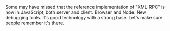 Some may have missed that the reference implementation of "XML-RPC" is now in JavaScript, both server and client. Browser and Node. New debugging tools. It's good technology with a strong base. Let's make sure people remember it's there.  

